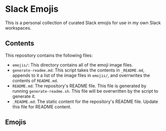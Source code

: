 # Slack Emojis

This is a personal collection of curated Slack emojis for use in my own Slack workspaces.

## Contents

This repository contains the following files:

- `emojis/`: This directory contains all of the emoji image files.
- `generate-readme.md`: This script takes the contents in `_README.md`, appends to it a list of the image files in `emojis/`, and overrwrites the contents of `README.md`.
- `README.md`: The repository's README file. This file is generated by running `generate-readme.sh`. This file will be overwritten by the script to generate it.
- `_README.md`: The static content for the repository's README file. Update this file for README content.

## Emojis
